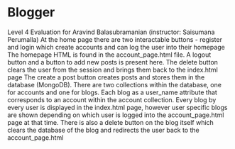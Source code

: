# Blogger
Level 4 Evaluation for Aravind Balasubramanian (instructor: Saisumana Perumalla)
At the home page there are two interactable buttons - register and login which create accounts and can log the user into their homepage
The homepage HTML is found in the account_page.html file. A logout button and a button to add new posts is present here.
The delete button clears the user from the session and brings them back to the index.html page
The create a post button creates posts and stores them in the database (MongoDB). 
There are two collections within the database, one for accounts and one for blogs. Each blog as a user_name attribute that corresponds to an account within the account collection. Every blog by every user is displayed in the index.html page, however user specific blogs are shown depending on which user is logged into the account_page.html page at that time. There is also a delete button on the blog itself which clears the database of the blog and redirects the user back to the account_page.html

